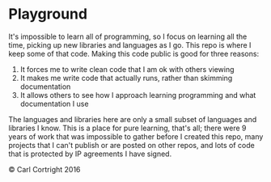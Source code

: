# Playground

It's impossible to learn all of programming, so I focus on learning all the time, picking up new libraries and languages as I go. This repo is where I keep some of that code. Making this code public is good for three reasons:

1. It forces me to write clean code that I am ok with others viewing
2. It makes me write code that actually runs, rather than skimming documentation
3. It allows others to see how I approach learning programming and what documentation I use

The languages and libraries here are only a small subset of languages and libraries I know. This is a place for pure learning, that's all; there were 9 years of work that was impossible to gather before I created this repo, many projects that I can't publish or are posted on other repos, and lots of code that is protected by IP agreements I have signed.

&copy; Carl Cortright 2016
